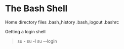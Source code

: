 # The Bash Shell

Home directory files 
.bash_history
.bash_logout
.bashrc

Getting a login shell
> su -
> su -l
> su --login



